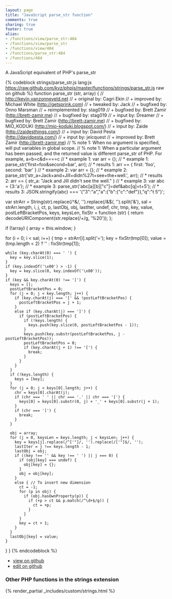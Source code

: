```yaml
---
layout: page
title: "JavaScript parse_str function"
comments: true
sharing: true
footer: true
alias:
- /functions/view/parse_str:484
- /functions/view/parse_str
- /functions/view/484
- /functions/parse_str:484
- /functions/484
---
```

<!-- Generated by Rakefile:build -->
A JavaScript equivalent of PHP's parse_str

{% codeblock strings/parse_str.js lang:js https://raw.github.com/kvz/phpjs/master/functions/strings/parse_str.js raw on github %}
function parse_str (str, array) {
  // http://kevin.vanzonneveld.net
  // +   original by: Cagri Ekin
  // +   improved by: Michael White (http://getsprink.com)
  // +    tweaked by: Jack
  // +   bugfixed by: Onno Marsman
  // +   reimplemented by: stag019
  // +   bugfixed by: Brett Zamir (http://brett-zamir.me)
  // +   bugfixed by: stag019
  // +   input by: Dreamer
  // +   bugfixed by: Brett Zamir (http://brett-zamir.me)
  // +   bugfixed by: MIO_KODUKI (http://mio-koduki.blogspot.com/)
  // +   input by: Zaide (http://zaidesthings.com/)
  // +   input by: David Pesta (http://davidpesta.com/)
  // +   input by: jeicquest
  // +   improved by: Brett Zamir (http://brett-zamir.me)
  // %        note 1: When no argument is specified, will put variables in global scope.
  // %        note 1: When a particular argument has been passed, and the returned value is different parse_str of PHP. For example, a=b=c&d====c
  // *     example 1: var arr = {};
  // *     example 1: parse_str('first=foo&second=bar', arr);
  // *     results 1: arr == { first: 'foo', second: 'bar' }
  // *     example 2: var arr = {};
  // *     example 2: parse_str('str_a=Jack+and+Jill+didn%27t+see+the+well.', arr);
  // *     results 2: arr == { str_a: "Jack and Jill didn't see the well." }
  // *     example 3: var abc = {3:'a'};
  // *     example 3: parse_str('abc[a][b]["c"]=def&abc[q]=t+5');
  // *     results 3: JSON.stringify(abc) === '{"3":"a","a":{"b":{"c":"def"}},"q":"t 5"}';


  var strArr = String(str).replace(/^&/, '').replace(/&$/, '').split('&'),
    sal = strArr.length,
    i, j, ct, p, lastObj, obj, lastIter, undef, chr, tmp, key, value,
    postLeftBracketPos, keys, keysLen,
    fixStr = function (str) {
      return decodeURIComponent(str.replace(/\+/g, '%20'));
    };

  if (!array) {
    array = this.window;
  }

  for (i = 0; i < sal; i++) {
    tmp = strArr[i].split('=');
    key = fixStr(tmp[0]);
    value = (tmp.length < 2) ? '' : fixStr(tmp[1]);

    while (key.charAt(0) === ' ') {
      key = key.slice(1);
    }
    if (key.indexOf('\x00') > -1) {
      key = key.slice(0, key.indexOf('\x00'));
    }
    if (key && key.charAt(0) !== '[') {
      keys = [];
      postLeftBracketPos = 0;
      for (j = 0; j < key.length; j++) {
        if (key.charAt(j) === '[' && !postLeftBracketPos) {
          postLeftBracketPos = j + 1;
        }
        else if (key.charAt(j) === ']') {
          if (postLeftBracketPos) {
            if (!keys.length) {
              keys.push(key.slice(0, postLeftBracketPos - 1));
            }
            keys.push(key.substr(postLeftBracketPos, j - postLeftBracketPos));
            postLeftBracketPos = 0;
            if (key.charAt(j + 1) !== '[') {
              break;
            }
          }
        }
      }
      if (!keys.length) {
        keys = [key];
      }
      for (j = 0; j < keys[0].length; j++) {
        chr = keys[0].charAt(j);
        if (chr === ' ' || chr === '.' || chr === '[') {
          keys[0] = keys[0].substr(0, j) + '_' + keys[0].substr(j + 1);
        }
        if (chr === '[') {
          break;
        }
      }

      obj = array;
      for (j = 0, keysLen = keys.length; j < keysLen; j++) {
        key = keys[j].replace(/^['"]/, '').replace(/['"]$/, '');
        lastIter = j !== keys.length - 1;
        lastObj = obj;
        if ((key !== '' && key !== ' ') || j === 0) {
          if (obj[key] === undef) {
            obj[key] = {};
          }
          obj = obj[key];
        }
        else { // To insert new dimension
          ct = -1;
          for (p in obj) {
            if (obj.hasOwnProperty(p)) {
              if (+p > ct && p.match(/^\d+$/g)) {
                ct = +p;
              }
            }
          }
          key = ct + 1;
        }
      }
      lastObj[key] = value;
    }
  }
}
{% endcodeblock %}

 - [view on github](https://github.com/kvz/phpjs/blob/master/functions/strings/parse_str.js)
 - [edit on github](https://github.com/kvz/phpjs/edit/master/functions/strings/parse_str.js)


### Other PHP functions in the strings extension
{% render_partial _includes/custom/strings.html %}
